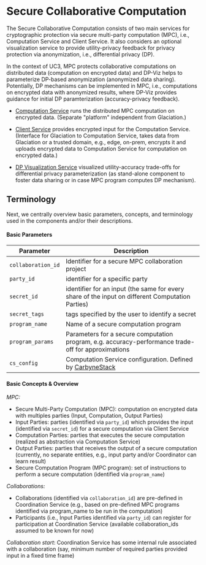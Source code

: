 # Secure Collaborative Computation

The Secure Collaborative Computation consists of two main services for cryptographic protection via secure multi-party computation (MPC), i.e., Computation Service and Client Service. It also considers an optional visualization service to provide utility-privacy feedback for privacy protection via anonymization, i.e., differential privacy (DP).

In the context of UC3, MPC protects collaborative computations on distributed data (computation on encrypted data) and DP-Viz helps to parameterize DP-based anonymization (anonymized data sharing). Potentially, DP mechanisms can be implemented in MPC, i.e., computations on encrypted data with anonymized results, where DP-Viz provides guidance for initial DP paramterization (accuracy-privacy feedback).

* [Computation Service](compute_service/README.md) runs the distributed MPC computation on encrypted data. (Separate "platform" independent from Glaciation.)

* [Client Service](client_service/README.md) provides encrypted input for the Computation Service. (Interface for Glaciation to Computation Service, takes data from Glaciation or a trusted domain, e.g., edge, on-prem, encrypts it and uploads encrypted data to Computation Service for computation on encrypted data.)

* [DP Visualization Service](dp_visualization/README.md) visualized utility-accuracy trade-offs for differential privacy parameterization (as stand-alone component to foster data sharing or in case MPC program computes DP mechanism).

## Terminology
Next, we centrally overview basic parameters, concepts, and terminology used in the components and/or their descriptions.

#### Basic Parameters
| Parameter | Description |
| --------- | ----------- |
|`collaboration_id`| Identifier for a secure MPC collaboration project|
|`party_id` | identifier for a specific party |
|`secret_id` | identifier for an input (the same for every share of the input on different Computation Parties) |
|`secret_tags` | tags specified by the user to identify a secret |
|`program_name` | Name of a secure computation program |
|`program_params` | Parameters for a secure computation program, e.g. accuracy-performance trade-off for approximations |
|`cs_config` | Computation Service configuration. Defined by [CarbyneStack](https://carbynestack.io/getting-started/cli/#prerequisites)

#### Basic Concepts & Overview
*MPC:*
* Secure Multi-Party Computation (MPC): computation on encrypted data with multiples parties (Input, Computation, Output Parties)
* Input Parties: parties (identified via `party_id`) which provides the input (identified via `secret_id`) for a secure computation via Client Service
* Computation Parties: parties that executes the secure computation (realized as abstraction via Computation Service)
* Output Parties: parties that receives the output of a secure computation (currently, no separate entities, e.g., input party and/or Coordinator can learn result)
* Secure Computation Program (MPC program): set of instructions to perform a secure computation (identified via `program_name`)

*Collaborations:*
* Collaborations (identified via `collaboration_id`) are pre-defined in Coordination Service (e.g., based on pre-defined MPC programs identified via program_name to be run in the computation)
* Participants (i.e., Input Parties identified via `party_id`) can register for participation at Coordination Service (available collaboration_ids assumed to be known for now)

*Collaboration start*: Coordination Service has some internal rule associated with a collaboration (say, minimum number of required parties provided input in a fixed time frame)
